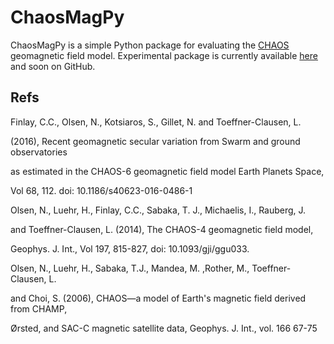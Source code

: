 # ChaosMagPy

ChaosMagPy is a simple Python package for evaluating the [CHAOS](http://www.spacecenter.dk/files/magnetic-models/CHAOS-6) geomagnetic field model. Experimental package is currently available [here](http://www.spacecenter.dk/files/magnetic-models/CHAOS-6/chaosmagpy_package.zip) and soon on GitHub.

## Refs

Finlay, C.C., Olsen, N., Kotsiaros, S., Gillet, N. and Toeffner-Clausen, L.

(2016), Recent geomagnetic secular variation from Swarm and ground observatories

as estimated in the CHAOS-6 geomagnetic field model Earth Planets Space,

Vol 68, 112. doi: 10.1186/s40623-016-0486-1



Olsen, N., Luehr, H., Finlay, C.C., Sabaka, T. J., Michaelis, I., Rauberg, J.

and Toeffner-Clausen, L. (2014), The CHAOS-4 geomagnetic field model,

Geophys. J. Int., Vol 197, 815-827, doi: 10.1093/gji/ggu033.



Olsen, N.,  Luehr, H.,  Sabaka, T.J.,  Mandea, M. ,Rother, M., Toeffner-Clausen, L.

and Choi, S. (2006), CHAOS—a model of Earth's magnetic field derived from CHAMP,

Ørsted, and SAC-C magnetic satellite data, Geophys. J. Int., vol. 166 67-75

